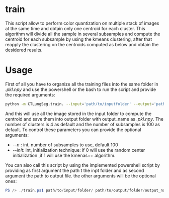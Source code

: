 # train

This script allow to perform color quantization on multiple stack of images at the same time and obtain only one centroid for each cluster.
This algorithm will divide all the sample in several subsamples and compute the centroid for each subsample by using the kmeans clustering, after that reapply the clustering on the centroids computed as below and obtain the desidered results.

# Usage

First of all you have to organize all the training files into the same folder in *.pkl.npy* and use the powershell or the bash to run the script and provide the required arguments:

```bash
python -m CTLungSeg.train. --input='path/to/inputfolder' --output='path/to/output/folder/output_name'
```

And this will use all the image stored in the input folder to compute the  centroid and save them into output folder with output_name as *.pkl.npy*. The number of clusters is 4 as default and the number of subsamples is 100 as default.
To control these parameters you can provide the optional arguments:

* *--n* : int, number of subsamples to use, default 100
* *--init*: int, initialization technique: if 0 will use the random center initialization ,if 1 will use the kmenas++ algorithm.


You can also call this script by using the implemented powershell script by providing as first argument the path t the inpt folder and as second argument the path to output file. the other arguments will be the optional ones:

```powershell
PS /> ./train.ps1 path/to/input/folder/ path/to/output/folder/output_name  --n=50
```
